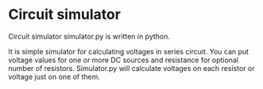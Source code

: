 # Circuit simulator

Circuit simulator simulator.py is written in python. 

It is simple simulator for calculating voltages in series circuit.
You can put voltage values for one or more DC sources and resistance for optional number of resistors. Simulator.py will calculate voltages on each resistor or voltage just on one of them. 
